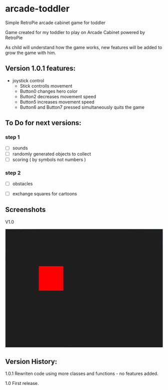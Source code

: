 # arcade-toddler
Simple RetroPie arcade cabinet game for toddler

Game created for my toddler to play on Arcade Cabinet powered by RetroPie

As child will understand how the game works, new features will be added to grow the game with him.

## Version 1.0.1 features:
- joystick control
  - Stick controlls movement
  - Button0 changes hero color
  - Button2 decreases movement speed
  - Button5 increases movement speed
  - Button6 and Button7 pressed simultaneously quits the game

## To Do for next versions:
### step 1
- [ ] sounds
- [ ] randomly generated objects to collect
- [ ] scoring ( by symbols not numbers )
### step 2
- [ ] obstacles
- [ ] exchange squares for cartoons


## Screenshots
V1.0

![screen001](/readme-files/001.jpg)

## Version History:

1.0.1 Rewriten code using more classes and functions - no features added.

1.0 First release.